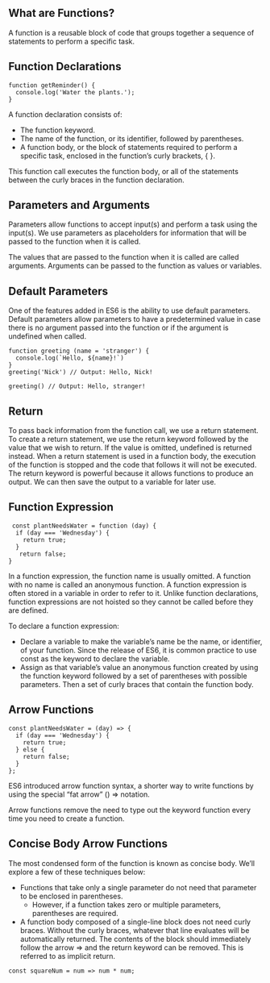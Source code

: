 ## What are Functions?

A function is a reusable block of code that groups together a sequence of statements to perform a specific task.

## Function Declarations

```
function getReminder() {
  console.log('Water the plants.');
}
```
A function declaration consists of:

- The function keyword.
- The name of the function, or its identifier, followed by parentheses.
- A function body, or the block of statements required to perform a specific task, enclosed in the function’s curly brackets, { }.

This function call executes the function body, or all of the statements between the curly braces in the function declaration.

## Parameters and Arguments

Parameters allow functions to accept input(s) and perform a task using the input(s). We use parameters as placeholders for information that will be passed to the function when it is called.

The values that are passed to the function when it is called are called arguments. Arguments can be passed to the function as values or variables.

## Default Parameters

One of the features added in ES6 is the ability to use default parameters. Default parameters allow parameters to have a predetermined value in case there is no argument passed into the function or if the argument is undefined when called.

```
function greeting (name = 'stranger') {
  console.log(`Hello, ${name}!`)
}
greeting('Nick') // Output: Hello, Nick!

greeting() // Output: Hello, stranger!
```

## Return

To pass back information from the function call, we use a return statement.
To create a return statement, we use the return keyword followed by the value that we wish to return. If the value is omitted, undefined is returned instead.
When a return statement is used in a function body, the execution of the function is stopped and the code that follows it will not be executed. 
The return keyword is powerful because it allows functions to produce an output. We can then save the output to a variable for later use.

## Function Expression

```
 const plantNeedsWater = function (day) {
  if (day === 'Wednesday') {
    return true;
  }
   return false;
}
```
In a function expression, the function name is usually omitted. A function with no name is called an anonymous function. A function expression is often stored in a variable in order to refer to it.
Unlike function declarations, function expressions are not hoisted so they cannot be called before they are defined.

To declare a function expression:

- Declare a variable to make the variable’s name be the name, or identifier, of your function. Since the release of ES6, it is common practice to use const as the keyword to declare the variable.
- Assign as that variable’s value an anonymous function created by using the function keyword followed by a set of parentheses with possible parameters. Then a set of curly braces that contain the function body.

## Arrow Functions

```
const plantNeedsWater = (day) => {
  if (day === 'Wednesday') {
    return true;
  } else {
    return false;
  }
};
```
ES6 introduced arrow function syntax, a shorter way to write functions by using the special “fat arrow” () => notation.

Arrow functions remove the need to type out the keyword function every time you need to create a function. 

## Concise Body Arrow Functions

The most condensed form of the function is known as concise body. We’ll explore a few of these techniques below:

- Functions that take only a single parameter do not need that parameter to be enclosed in parentheses. 
  - However, if a function takes zero or multiple parameters, parentheses are required.
- A function body composed of a single-line block does not need curly braces. Without the curly braces, whatever that line evaluates will be automatically returned. The contents of the block should immediately follow the arrow => and the return keyword can be removed. This is referred to as implicit return.

```
const squareNum = num => num * num;
```
